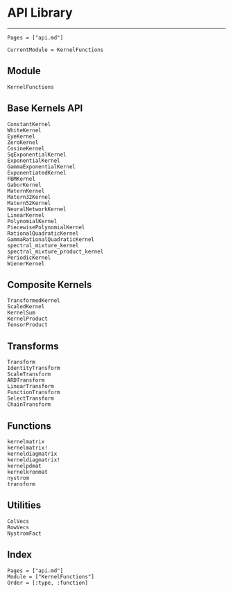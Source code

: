 # API Library

---
```@contents
Pages = ["api.md"]
```

```@meta
CurrentModule = KernelFunctions
```

## Module
```@docs
KernelFunctions
```

## Base Kernels API

```@docs
ConstantKernel
WhiteKernel
EyeKernel
ZeroKernel
CosineKernel
SqExponentialKernel
ExponentialKernel
GammaExponentialKernel
ExponentiatedKernel
FBMKernel
GaborKernel
MaternKernel
Matern32Kernel
Matern52Kernel
NeuralNetworkKernel
LinearKernel
PolynomialKernel
PiecewisePolynomialKernel
RationalQuadraticKernel
GammaRationalQuadraticKernel
spectral_mixture_kernel
spectral_mixture_product_kernel
PeriodicKernel
WienerKernel
```

## Composite Kernels

```@docs
TransformedKernel
ScaledKernel
KernelSum
KernelProduct
TensorProduct
```

## Transforms

```@docs
Transform
IdentityTransform
ScaleTransform
ARDTransform
LinearTransform
FunctionTransform
SelectTransform
ChainTransform
```

## Functions

```@docs
kernelmatrix
kernelmatrix!
kerneldiagmatrix
kerneldiagmatrix!
kernelpdmat
kernelkronmat
nystrom
transform
```

## Utilities

```@docs
ColVecs
RowVecs
NystromFact
```

## Index

```@index
Pages = ["api.md"]
Module = ["KernelFunctions"]
Order = [:type, :function]
```
